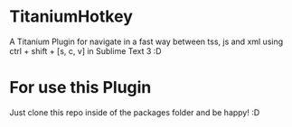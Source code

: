 # TitaniumHotkey
A Titanium Plugin for navigate in a fast way between tss, js and xml using ctrl + shift + [s, c, v] in Sublime Text 3 :D

# For use this Plugin
Just clone this repo inside of the packages folder and be happy! :D
